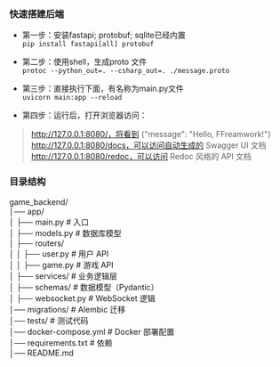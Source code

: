 ### 快速搭建后端

* 第一步：安装fastapi; protobuf; sqlite已经内置  
`pip install fastapi[all] protobuf`

* 第二步：使用shell，生成proto 文件  
`protoc --python_out=. --csharp_out=. ./message.proto`

* 第三步：直接执行下面，有名称为main.py文件  
`uvicorn main:app --reload`

* 第四步：运行后，打开浏览器访问：
> http://127.0.0.1:8080/，将看到 {"message": "Hello, FFreamwork!"}  
> http://127.0.0.1:8080/docs，可以访问自动生成的 Swagger UI 文档  
> http://127.0.0.1:8080/redoc，可以访问 Redoc 风格的 API 文档  


### 目录结构

game_backend/  
│── app/  
│   ├── main.py              # 入口  
│   ├── models.py            # 数据库模型  
│   ├── routers/  
│   │   ├── user.py          # 用户 API  
│   │   ├── game.py          # 游戏 API  
│   ├── services/            # 业务逻辑层  
│   ├── schemas/             # 数据模型（Pydantic）  
│   ├── websocket.py         # WebSocket 逻辑  
│── migrations/              # Alembic 迁移  
│── tests/                   # 测试代码  
│── docker-compose.yml       # Docker 部署配置  
│── requirements.txt         # 依赖  
│── README.md  


